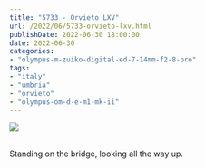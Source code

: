 ```yaml
---
title: "5733 - Orvieto LXV"
url: /2022/06/5733-orvieto-lxv.html
publishDate: 2022-06-30 18:00:00
date: 2022-06-30
categories:
- "olympus-m-zuiko-digital-ed-7-14mm-f2-8-pro"
tags:
- "italy"
- "umbria"
- "orvieto"
- "olympus-om-d-e-m1-mk-ii"
---
```

<div class="container">
<div class="center"><a target="_blank" href="https://d25zfm9zpd7gm5.cloudfront.net/1200x1200/2019/20190905_160132_lr.jpg"><img class="webfeedsFeaturedVisual" src="https://d25zfm9zpd7gm5.cloudfront.net/0600x0600/2019/20190905_160132_lr.jpg" /></a></div>
</div>
<br />

Standing on the bridge, looking all the way up.
